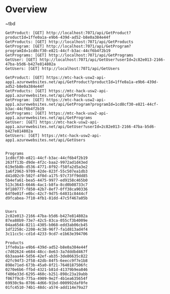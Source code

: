 # Overview

~tbd



    GetProduct: [GET] http://localhost:7071/api/GetProduct?productId=1ffe0a1a-e9b6-439d-ad52-b8e0a384e44f
    GetProducts: [GET] http://localhost:7071/api/GetProducts
    GetProgram: [GET] http://localhost:7071/api/GetProgram?programId=1cd8cf30-e821-44cf-b3ac-44cf6b4f2b19
    GetPrograms: [GET] http://localhost:7071/api/GetPrograms
    GetUser: [GET] http://localhost:7071/api/GetUser?userId=2c82e013-2166-47ba-b5d6-b427e814802a
    GetUsers: [GET] http://localhost:7071/api/GetUsers

    GetProduct: [GET] https://mtc-hack-usw2-api-app1.azurewebsites.net/api/GetProduct?productId=1ffe0a1a-e9b6-439d-ad52-b8e0a384e44f
    GetProducts: [GET] https://mtc-hack-usw2-api-app1.azurewebsites.net/api/GetProducts
    GetProgram: [GET] https://mtc-hack-usw2-api-app1.azurewebsites.net/api/GetProgram?programId=1cd8cf30-e821-44cf-b3ac-44cf6b4f2b19
    GetPrograms: [GET] https://mtc-hack-usw2-api-app1.azurewebsites.net/api/GetPrograms
    GetUser: [GET] https://mtc-hack-usw2-api-app1.azurewebsites.net/api/GetUser?userId=2c82e013-2166-47ba-b5d6-b427e814802a
    GetUsers: [GET] https://mtc-hack-usw2-api-app1.azurewebsites.net/api/GetUsers


    Programs
    1cd8cf30-e821-44cf-b3ac-44cf6b4f2b19
    263ff13b-d9de-4f2c-baa2-9972ad1d43ed
    619e5b8b-d536-4771-8f92-f58fa2d5a3e2
    1a6f2963-9709-42de-823f-55c507ea1db3
    d41d02c9-502f-4f0d-a175-97c73ff9dd85
    5b4efa61-bea5-4475-9977-ed9158c465b0
    513c3643-6646-4ac1-b8fa-8cd0b08733c7
    9f180777-f850-42b7-8ef7-0ff38ca90336
    64f0e01f-e0bc-42c7-9d75-64031c8444cf
    d9fcabea-7f10-4fb1-81dd-47c5f467a05b


    Users
    2c82e013-2166-47ba-b5d6-b427e814802a
    87ea88b9-73e7-42c5-83ca-055cf3b4009e
    04aa65d4-8211-4305-b068-edd3ab06cb45
    1df2258c-2208-4c38-96f7-fa1d813ad4f4
    3c11cc5c-cd1d-4233-9cd7-e1b63e394706

    Products
    1ffe0a1a-e9b6-439d-ad52-b8e0a384e44f
    c7d02624-e684-48cc-8e63-3a7dddbd467f
    6b3aaa44-5d56-42ef-ab35-3de86635c822
    d2fc94f3-2f58-42db-84f5-6eecc9f7e1b8
    898e71ed-673b-45a0-8f21-7640187506fc
    0270e6b6-ffbd-4321-b81d-41379b9ea846
    f406e33d-6295-460c-b251-898c23a19abb
    f067f9c8-775a-4909-9e2f-4b1ea635654f
    69930c9a-0706-4d66-91bd-000992daf0fe
    01fc4510-74b1-48dc-a574-add114e79a27
